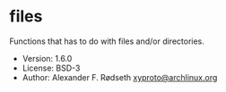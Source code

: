 # files

Functions that has to do with files and/or directories.

* Version: 1.6.0
* License: BSD-3
* Author: Alexander F. Rødseth <xyproto@archlinux.org>
